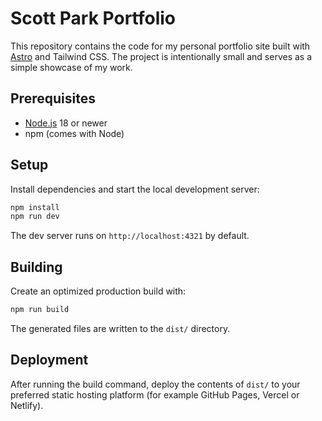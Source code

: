 # Scott Park Portfolio

This repository contains the code for my personal portfolio site built with [Astro](https://astro.build/) and Tailwind CSS. The project is intentionally small and serves as a simple showcase of my work.

## Prerequisites

- [Node.js](https://nodejs.org/) 18 or newer
- npm (comes with Node)

## Setup

Install dependencies and start the local development server:

```bash
npm install
npm run dev
```

The dev server runs on `http://localhost:4321` by default.

## Building

Create an optimized production build with:

```bash
npm run build
```

The generated files are written to the `dist/` directory.

## Deployment

After running the build command, deploy the contents of `dist/` to your preferred static hosting platform (for example GitHub Pages, Vercel or Netlify).